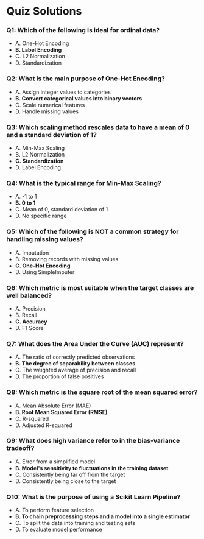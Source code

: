 # Quiz Solutions

### Q1: Which of the following is ideal for ordinal data?

- A. One-Hot Encoding
- **B. Label Encoding**
- C. L2 Normalization
- D. Standardization

### Q2: What is the main purpose of One-Hot Encoding?

- A. Assign integer values to categories
- **B. Convert categorical values into binary vectors**
- C. Scale numerical features
- D. Handle missing values

### Q3: Which scaling method rescales data to have a mean of 0 and a standard deviation of 1?

- A. Min-Max Scaling
- B. L2 Normalization
- **C. Standardization**
- D. Label Encoding

### Q4: What is the typical range for Min-Max Scaling?

- A. -1 to 1
- **B. 0 to 1**
- C. Mean of 0, standard deviation of 1
- D. No specific range

### Q5: Which of the following is NOT a common strategy for handling missing values?

- A. Imputation
- B. Removing records with missing values
- **C. One-Hot Encoding**
- D. Using SimpleImputer

### Q6: Which metric is most suitable when the target classes are well balanced?

- A. Precision
- B. Recall
- **C. Accuracy**
- D. F1 Score

### Q7: What does the Area Under the Curve (AUC) represent?

- A. The ratio of correctly predicted observations
- **B. The degree of separability between classes**
- C. The weighted average of precision and recall
- D. The proportion of false positives

### Q8: Which metric is the square root of the mean squared error?

- A. Mean Absolute Error (MAE)
- **B. Root Mean Squared Error (RMSE)**
- C. R-squared
- D. Adjusted R-squared

### Q9: What does high variance refer to in the bias-variance tradeoff?

- A. Error from a simplified model
- **B. Model's sensitivity to fluctuations in the training dataset**
- C. Consistently being far off from the target
- D. Consistently being close to the target

### Q10: What is the purpose of using a Scikit Learn Pipeline?

- A. To perform feature selection
- **B. To chain preprocessing steps and a model into a single estimator**
- C. To split the data into training and testing sets
- D. To evaluate model performance
